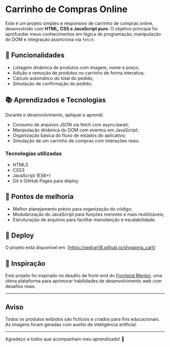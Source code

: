 # Carrinho de Compras Online

Este é um projeto simples e responsivo de carrinho de compras online, desenvolvido com **HTML, CSS e JavaScript puro**. O objetivo principal foi aprofundar meus conhecimentos em lógica de programação, manipulação do DOM e integração assíncrona via `fetch`.

## 🚀 Funcionalidades

- Listagem dinâmica de produtos com imagem, nome e preço;
- Adição e remoção de produtos no carrinho de forma interativa;
- Cálculo automático do total do pedido;
- Simulação de confirmação do pedido;


## 📚 Aprendizados e Tecnologias

Durante o desenvolvimento, apliquei e aprendi:

- Consumo de arquivos JSON via fetch com async/await;
- Manipulação dinâmica do DOM com eventos em JavaScript;
- Organização básica do fluxo de estados do aplicativo;
- Simulação de um carrinho de compras com interações reais.

### Tecnologias utilizadas

- HTML5
- CSS3
- JavaScript (ES6+)
- Git e GitHub Pages para deploy

## 📌 Pontos de melhoria

- Melhor planejamento prévio para organização do código;
- Modularização do JavaScript para funções menores e mais reutilizáveis;
- Estruturação de arquivos para facilitar manutenção e escalabilidade.

## 🔗 Deploy

O projeto está disponível em: [https://sedran18.github.io/shopping_cart]

## 🎨 Inspiração

Este projeto foi inspirado no desafio de front-end do [Frontend Mentor](https://www.frontendmentor.io/challenges/product-list-with-cart-5MmqLVAp_d), uma ótima plataforma para aprimorar habilidades de desenvolvimento web com desafios reais.

---

## Aviso

Todos os produtos exibidos são fictícios e criados para fins educacionais. As imagens foram geradas com auxílio de inteligência artificial.

---

Agradeço a todos que acompanham meu aprendizado! 🙌
